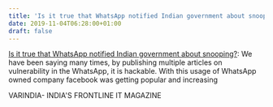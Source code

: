 ```yaml
---
title: 'Is it true that WhatsApp notified Indian government about snooping?'
date: 2019-11-04T06:28:00+01:00
draft: false
---
```


[Is it true that WhatsApp notified Indian government about snooping?](https://varindia.com/news/is-it-true-that-whatsapp-notified-indian-government-about-snooping#.Xb-3DgVNVms.blogger): We have been saying many times, by publishing multiple articles on vulnerability in the WhatsApp, it is hackable. With this usage of WhatsApp owned company facebook was getting popular and increasing  
  
VARINDIA- INDIA'S FRONTLINE IT MAGAZINE
